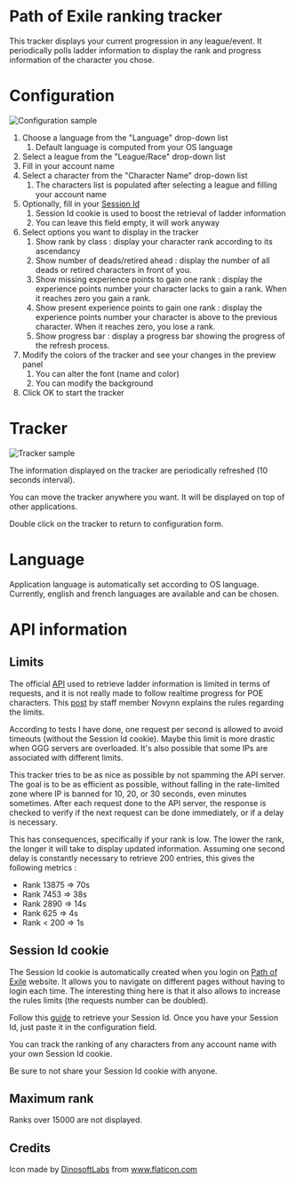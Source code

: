 # Path of Exile ranking tracker #

This tracker displays your current progression in any league/event.
It periodically polls ladder information to display the rank and progress information of the character you chose.

# Configuration #

![Configuration sample](https://i.imgur.com/ErYUusM.png)

1. Choose a language from the "Language" drop-down list
   1. Default language is computed from your OS language
2. Select a league from the "League/Race" drop-down list
2. Fill in your account name
3. Select a character from the "Character Name" drop-down list
   1. The characters list is populated after selecting a league and filling your account name
4. Optionally, fill in your [Session Id](#session-id-cookie "Goto Session Id information")
   1. Session Id cookie is used to boost the retrieval of ladder information
   2. You can leave this field empty, it will work anyway
5. Select options you want to display in the tracker
   1. Show rank by class : display your character rank according to its ascendancy
   2. Show number of deads/retired ahead : display the number of all deads or retired characters in front of you.
   3. Show missing experience points to gain one rank : display the experience points number your character lacks to gain a rank. When it reaches zero you gain a rank.
   4. Show present experience points to gain one rank : display the experience points number your character is above to the previous character. When it reaches zero, you lose a rank.
   5. Show progress bar : display a progress bar showing the progress of the refresh process.
6. Modify the colors of the tracker and see your changes in the preview panel
   1. You can alter the font (name and color)
   2. You can modify the background
7. Click OK to start the tracker


# Tracker #

![Tracker sample](https://i.imgur.com/YTme2bc.png)

The information displayed on the tracker are periodically refreshed (10 seconds interval).

You can move the tracker anywhere you want. It will be displayed on top of other applications.

Double click on the tracker to return to configuration form.

# Language #

Application language is automatically set according to OS language.
Currently, english and french languages are available and can be chosen.

# API information #

## Limits ##
The official [API](https://www.pathofexile.com/developer/docs/api) used to retrieve ladder information is limited in terms of requests, and it is not really made to follow realtime progress for POE characters.
This [post](https://www.pathofexile.com/forum/view-thread/2079853/filter-account-type/staff) by staff member Novynn explains the rules regarding the limits.

According to tests I have done, one request per second is allowed to avoid timeouts (without the Session Id cookie). Maybe this limit is more drastic when GGG servers are overloaded.
It's also possible that some IPs are associated with different limits.

This tracker tries to be as nice as possible by not spamming the API server. The goal is to be as efficient as possible, without falling in the rate-limited zone where IP is banned for 10, 20, or 30 seconds, even minutes sometimes.
After each request done to the API server, the response is checked to verify if the next request can be done immediately, or if a delay is necessary.

This has consequences, specifically if your rank is low. The lower the rank, the longer it will take to display updated information.
Assuming one second delay is constantly necessary to retrieve 200 entries, this gives the following metrics :
* Rank 13875 => 70s
* Rank 7453  => 38s
* Rank 2890  => 14s
* Rank 625   => 4s
* Rank < 200 => 1s

## Session Id cookie ##

The Session Id cookie is automatically created when you login on [Path of Exile](https://www.pathofexile.com) website.
It allows you to navigate on different pages without having to login each time.
The interesting thing here is that it also allows to increase the rules limits (the requests number can be doubled).

Follow this [guide](https://github.com/Stickymaddness/Procurement/wiki/SessionID) to retrieve your Session Id.
Once you have your Session Id, just paste it in the configuration field.

You can track the ranking of any characters from any account name with your own Session Id cookie.

Be sure to not share your Session Id cookie with anyone.

## Maximum rank ##

Ranks over 15000 are not displayed.

## Credits ##

Icon made by [DinosoftLabs](https://www.flaticon.com/authors/dinosoftlabs) from www.flaticon.com 
